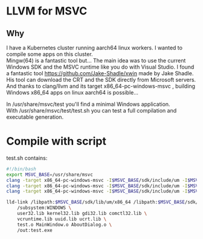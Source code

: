 # LLVM for MSVC
## Why
I have a Kubernetes cluster running aarch64 linux workers. 
I wanted to compile some apps on this cluster.  
Mingw(64) is a fantastic tool but… 
The main idea was to use the current Windows SDK and the MSVC runtime like you do with Visual Studio. 
I found a fantastic tool https://github.com/Jake-Shadle/xwin made by Jake Shadle. His tool can download the CRT and the SDK directly from Microsoft servers.
And thanks to clang/llvm and its target x86_64-pc-windows-msvc , building Windows x86_64 apps on linux aarch64 is possible… 

In /usr/share/msvc/test you'll find a minimal Windows application.  
With /usr/share/msvc/test/test.sh you can test a full compilation and executable generation.

# Compile with script
test.sh contains:  
```sh
#!/bin/bash
export MSVC_BASE=/usr/share/msvc
clang -target x86_64-pc-windows-msvc -I$MSVC_BASE/sdk/include/um -I$MSVC_BASE/sdk/include/shared -I$MSVC_BASE/sdk/include/ucrt -I$MSVC_BASE/crt/include -I./include -c src/test.c -o test.o
clang -target x86_64-pc-windows-msvc -I$MSVC_BASE/sdk/include/um -I$MSVC_BASE/sdk/include/shared -I$MSVC_BASE/sdk/include/ucrt -I$MSVC_BASE/crt/include -I./include -c src/MainWindow.c -o MainWindow.o
clang -target x86_64-pc-windows-msvc -I$MSVC_BASE/sdk/include/um -I$MSVC_BASE/sdk/include/shared -I$MSVC_BASE/sdk/include/ucrt -I$MSVC_BASE/crt/include -I./include -c src/AboutDialog.c -o AboutDialog.o

lld-link /libpath:$MSVC_BASE/sdk/lib/um/x86_64 /libpath:$MSVC_BASE/sdk/lib/ucrt/x86_64 /libpath:$MSVC_BASE/crt/lib/x86_64 \
    /subsystem:WINDOWS \
    user32.lib kernel32.lib gdi32.lib comctl32.lib \
    vcruntime.lib uuid.lib ucrt.lib \
    test.o MainWindow.o AboutDialog.o \
    /out:test.exe
```